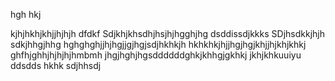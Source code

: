 hgh
hkj

kjhjhkhjkhjjhjhjh
dfdkf
Sdjkhjkhsdhjhsjhjhgghjhg
dsddissdjkkks
SDjhsdkkjhjh
sdkjhhgjhhg
hghghghjjhjhgjjgjhgjsdjhkhkjh
hkhkhkjhjjhgjhgjkhjjhjkhjkhkj
ghfhjghhjhjhjhjhmbmh
jhgjhghjhgsddddddghkjkhhgjgkhkj
jkhjkhkuuiyu
ddsdds
hkhk
sdjhhsdj
